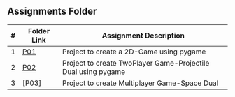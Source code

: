 ##  Assignments Folder

|   #   | Folder Link | Assignment Description |
| :---: | ----------- | ---------------------- |
|   1   |  [P01](https://github.com/Sravani0821/5443-2D-seelam/tree/main/assignments/P01) | Project to create a 2D-Game using pygame |
|   2   |  [P02](https://github.com/Sravani0821/5443-2D-seelam/tree/main/assignments/P02) | Project to create TwoPlayer Game-Projectile Dual using pygame |
|   3   |  [P03]  | Project to create Multiplayer Game-Space Dual |
